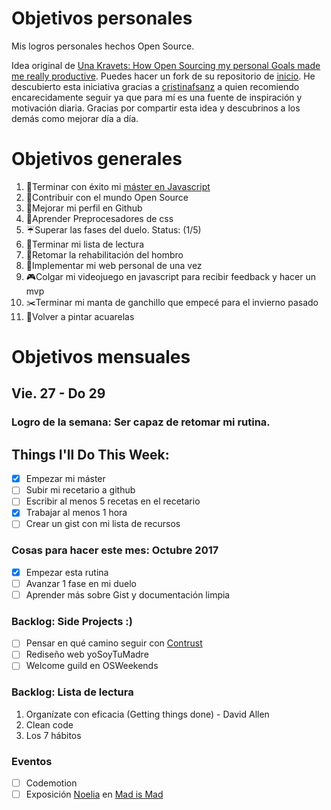 Objetivos personales
==============

Mis logros personales hechos Open Source.

Idea original de [Una Kravets: How Open Sourcing my personal Goals made me really productive](https://una.im/personal-goals-guide/#%F0%9F%92%81). Puedes hacer un fork de su repositorio de [inicio](https://github.com/una/personal-goals-starter).
He descubierto esta iniciativa gracias a [cristinafsanz](https://github.com/cristinafsanz) a quien recomiendo encarecidamente seguir ya que para mí es una fuente de inspiración y motivación diaria.
Gracias por compartir esta idea y descubrinos a los demás como mejorar día a día.

# Objetivos generales
1. :school:Terminar con éxito mi [máster en Javascript](http://www.fictizia.com/formacion/master-javascript-nodejs)
2. :pencil:Contribuir con el mundo Open Source
3. :star2:Mejorar mi perfil en Github
4. :closed_book:Aprender Preprocesadores de css
5. :umbrella:Superar las fases del duelo. Status: (1/5)
6. :bookmark:Terminar mi lista de lectura
7. :hospital:Retomar la rehabilitación del hombro
8. :lipstick:Implementar mi web personal de una vez
9. :video_game:Colgar mi videojuego en javascript para recibir feedback y hacer un mvp
10. :scissors:Terminar mi manta de ganchillo que empecé para el invierno pasado
11. :art:Volver a pintar acuarelas

# Objetivos mensuales

## Vie. 27 - Do 29

### Logro de la semana: Ser capaz de retomar mi rutina.

## Things I'll Do This Week:
- [x] Empezar mi máster
- [ ] Subir mi recetario a github
- [ ] Escribir al menos 5 recetas en el recetario
- [x] Trabajar al menos 1 hora
- [ ] Crear un gist con mi lista de recursos

### Cosas para hacer este mes: Octubre 2017
- [x] Empezar esta rutina
- [ ] Avanzar 1 fase en mi duelo
- [ ] Aprender más sobre Gist y documentación limpia

### Backlog: Side Projects :)
- [ ] Pensar en qué camino seguir con [Contrust](https://github.com/ValKiriann/contrustPrototype)
- [ ] Rediseño web yoSoyTuMadre
- [ ] Welcome guild en OSWeekends

### Backlog: Lista de lectura
1. Organízate con eficacia (Getting things done) - David Allen
2. Clean code
3. Los 7 hábitos

### Eventos
- [ ] Codemotion
- [ ] Exposición [Noelia](http://www.noumenow.com/) en [Mad is Mad](http://www.madismad.com/exposicion/mad-libro-show-1/)

